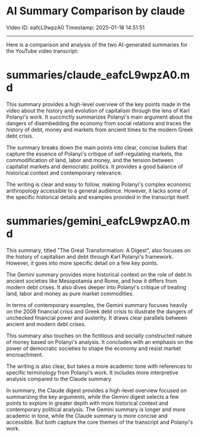 # AI Summary Comparison by claude

Video ID: eafcL9wpzA0
Timestamp: 2025-01-18 14:51:51

---

Here is a comparison and analysis of the two AI-generated summaries for the YouTube video transcript:

# summaries/claude_eafcL9wpzA0.md

This summary provides a high-level overview of the key points made in the video about the history and evolution of capitalism through the lens of Karl Polanyi's work. It succinctly summarizes Polanyi's main argument about the dangers of disembedding the economy from social relations and traces the history of debt, money and markets from ancient times to the modern Greek debt crisis. 

The summary breaks down the main points into clear, concise bullets that capture the essence of Polanyi's critique of self-regulating markets, the commodification of land, labor and money, and the tension between capitalist markets and democratic politics. It provides a good balance of historical context and contemporary relevance.

The writing is clear and easy to follow, making Polanyi's complex economic anthropology accessible to a general audience. However, it lacks some of the specific historical details and examples provided in the transcript itself.

# summaries/gemini_eafcL9wpzA0.md

This summary, titled "The Great Transformation: A Digest", also focuses on the history of capitalism and debt through Karl Polanyi's framework. However, it goes into more specific detail on a few key points.

The Gemini summary provides more historical context on the role of debt in ancient societies like Mesopotamia and Rome, and how it differs from modern debt crises. It also dives deeper into Polanyi's critique of treating land, labor and money as pure market commodities.

In terms of contemporary examples, the Gemini summary focuses heavily on the 2008 financial crisis and Greek debt crisis to illustrate the dangers of unchecked financial power and austerity. It draws clear parallels between ancient and modern debt crises.

This summary also touches on the fictitious and socially constructed nature of money based on Polanyi's analysis. It concludes with an emphasis on the power of democratic societies to shape the economy and resist market encroachment.

The writing is also clear, but takes a more academic tone with references to specific terminology from Polanyi's work. It includes more interpretive analysis compared to the Claude summary.

In summary, the Claude digest provides a high-level overview focused on summarizing the key arguments, while the Gemini digest selects a few points to explore in greater depth with more historical context and contemporary political analysis. The Gemini summary is longer and more academic in tone, while the Claude summary is more concise and accessible. But both capture the core themes of the transcript and Polanyi's work.